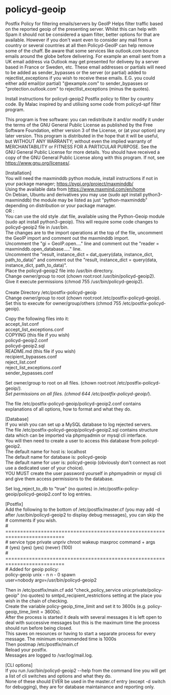 # policyd-geoip
Postfix Policy for filtering emails/servers by GeoIP
Helps filter traffic based on the reported geoip of the presenting server.
Whilst this can help with Spam it should not be considered a spam filter, better options for that are available.
However if you don't want even to consider any mail from a country or several countries at all then Policyd-GeoIP can help remove some of the chaff.
Be aware that some services like outlook.com bounce emails around the globe before delivering.
For example an email sent from a UK email address via Outlook may get presented for deliveey by a server based in France or Sweden, etc.
These email addresses or partials will need to be added as sender_bypasses or the server (or partial) added to rejectlist_exceptions if you wish to receive these emails.
E.G. you could either add email(or partial) "@example.com" to sender_bypasses or "protection.outlook.com" to rejectlist_exceptions (minus the quotes). 

 Install instructions for policyd-geoip2 Postfix policy to filter by country code.
 By Malac inspired by and utilising some code from policyd-spf filter program.
 
 This program is free software: you can redistribute it and/or modify it under the terms of the GNU General Public License
 as published by the Free Software Foundation, either version 3 of the License, or (at your option) any later version.
 This program is distributed in the hope that it will be useful, but WITHOUT ANY WARRANTY;
 without even the implied warranty of MERCHANTABILITY or FITNESS FOR A PARTICULAR PURPOSE. See the GNU General Public License for more details.
 You should have received a copy of the GNU General Public License along with this program. If not, see <https://www.gnu.org/licenses/>.

[Installation]<br>
You will need the maxminddb python module, install instructions if not in your package manager; https://pypi.org/project/maxminddb/<br>
Using the available data from https://www.maxmind.com/en/home<br>
On Debian, Ubuntu and derivatives you may use (sudo apt install python3-maxminddb) the module may be listed as just "python-maxminddb" depending on distribution or your package manager.<br>
OR :<br>
You can use the old style .dat file, available using the Python-Geoip module (sudo apt install python3-geoip). This will require some code changes to policyd-geoip2 file in /usr/bin.<br>
The changes are to the import operations at the top of the file, uncomment the GeoIP import and comment out the maxminddb import.<br>
Uncomment the "gi = GeoIP.open...." line and comment out the "reader = maxminddb.open_database....." line.<br>
Uncomment the "result, instance_dict = dat_query(data, instance_dict, path_to_data)" and comment out the "result, instance_dict = query(data, instance_dict, path_to_data)".<br>
Place the policyd-geoip2 file into /usr/bin directory.<br>
Change owner/group to root (chown root:root /usr/bin/policyd-geoip2).<br>
Give it execute permissions (chmod 755 /usr/bin/policyd-geoip2).<br>
<br>
Create Directory /etc/postfix-policyd-geoip <br>
Change owner/group to root (chown root:root /etc/postfix-policyd-geoip).<br>
Set this to execute for owner/group/others (chmod 755 /etc/postfix-policyd-geoip).<br>

Copy the following files into it:<br>
accept_list.conf<br>
accept_list_exceptions.conf<br>
COPYING (this file if you wish)<br>
policyd-geoip2.conf<br>
policyd-geoip2.sql<br>
README.md (this file if you wish)<br>
recipient_bypasses.conf<br>
reject_list.conf<br>
reject_list_exceptions.conf<br>
sender_bypasses.conf<br>

Set owner/group to root on all files. (chown root:root /etc/postfix-policyd-geoip/*).<br>
Set permissions on all files. (chmod 644 /etc/postfix-policyd-geoip/*).<br>

The file /etc/postfix-policyd-geoip/policyd-geoip2.conf contains explanations of all options, how to format and what they do.

[Database]<br>
If you wish you can set up a MySQL database to log rejected servers.<br>
The file /etc/postfix-policyd-geoip/policyd-geoip2.sql contains structure data which can be imported via phpmyadmin or mysql cli interface.<br>
You will then need to create a user to access this database from policyd-geoip2.<br>
The default name for host is: localhost<br>
The default name for database is: policyd-geoip<br>
The default name for user is: policyd-geoip (obviously don't connect as root use a dedicated user of your choice).<br>
YOU MUST create the user password yourself in phpmyadmin or mysql cli and give them access permissions to the database.<br>

Set log_reject_to_db to "true" (no quotes) in /etc/postfix-policy-geoip/policyd-geoip2.conf to log entries.

[Postfix]<br>
Add the following to the bottom of /etc/postfix/master.cf (you may add -d after /usr/bin/policyd-geoip2 to display debug messages), you can skip the # comments if you wish.<br>
\# ==========================================================================<br>
\# service type  private unpriv  chroot  wakeup  maxproc command + args      <br>
\#               (yes)   (yes)   (yes)   (never)  (100)                       <br>
\# ==========================================================================<br>
\# Added for geoip policy:                                                   <br>
policy-geoip unix    -       n       n       -       0     spawn           <br>
        user=nobody argv=/usr/bin/policyd-geoip2                           <br>

Then in /etc/postfix/main.cf add "check_policy_service unix:private/policy-geoip" (no quotes) to smtpd_recipient_restrictions setting at the place you wish in the chain of checking.<br>
Create the variable policy-geoip_time_limit and set it to 3600s (e.g. policy-geoip_time_limit = 3600s).<br>
After the process is started it deals with several messages it is left open to deal with successive messages but this is the maximum time the process should run before being closed.<br>
This saves on resources or having to start a separate process for every message. The minimum recommended time is 1000s<br>
Then postmap /etc/postfix/main.cf<br>
Reload your postfix.<br>
Messages are logged to /var/log/mail.log.<br>

[CLI options]<br>
If you run /usr/bin/policyd-geoip2 --help from the command line you will get a list of cli switches and options and what they do.<br>
None of these should EVER be used in the master.cf entry (except -d switch for debugging), they are for database maintainance and reporting only.<br>
